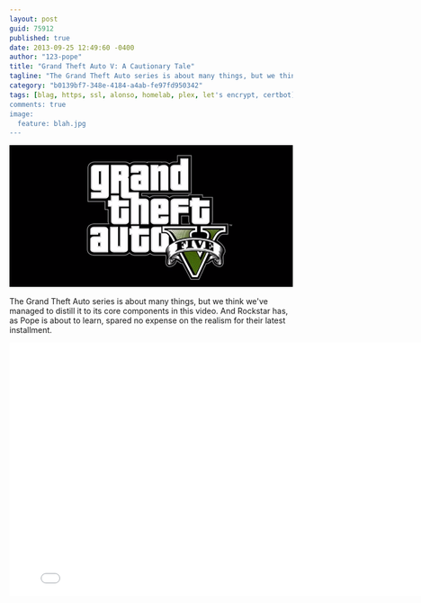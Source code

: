 ```yaml
---
layout: post
guid: 75912
published: true
date: 2013-09-25 12:49:60 -0400
author: "123-pope"
title: "Grand Theft Auto V: A Cautionary Tale"
tagline: "The Grand Theft Auto series is about many things, but we think we\'ve managed to distill it to its core components in this video. And Rockstar has, as Pope is about to learn, spared no expense on the realism for their latest installment. "
category: "b0139bf7-348e-4184-a4ab-fe97fd950342"
tags: [blag, https, ssl, alonso, homelab, plex, let's encrypt, certbot]
comments: true
image:
  feature: blah.jpg
---
```


![](/assets/img/lol/gtavlogo.png)

The Grand Theft Auto series is about many things, but we think we've managed to distill it to its core components in this video. And Rockstar has, as Pope is about to learn, spared no expense on the realism for their latest installment.

<iframe width="800" height="450" src="//www.youtube.com/embed/QPal_wQHMB0" frameborder="0" allowfullscreen=""></iframe>